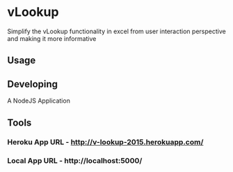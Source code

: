 # vLookup
Simplify the vLookup functionality in excel from user interaction perspective and making it more informative


## Usage


## Developing
A NodeJS Application

## Tools


### Heroku App URL - http://v-lookup-2015.herokuapp.com/

### Local App URL - http://localhost:5000/